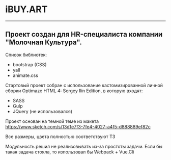 # iBUY.ART

---

## Проект создан для HR-специалиста компании "Молочная Культура".

Список библиотек:

- bootstrap (CSS)
- yall
- animate.css

Стартовый проект собран с использование кастомизированной личной сборки Optimaze HTML 4: Sergey Ilin Edition, в которую входят:

- SASS
- Gulp
- JQuery (не использовался)

Проект основан на темной теме из макета https://www.sketch.com/s/13d1e7f3-7fe4-4027-a4f5-d888889ef82c

Все размеры, цвета полностью соответствуют ТЗ

Модульность решил не реализовывать из-за простоты задачи.
Если бы такая задача стояла, то изпользовал бы Webpack + Vue.Cli
